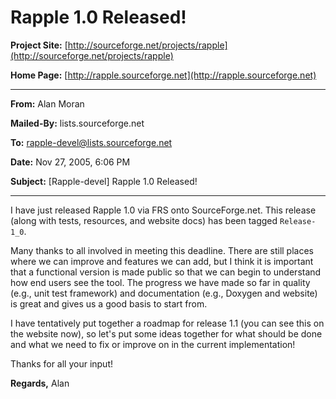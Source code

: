 # Rapple 1.0 Released!

**Project Site:** [http://sourceforge.net/projects/rapple](http://sourceforge.net/projects/rapple)

**Home Page:** [http://rapple.sourceforge.net](http://rapple.sourceforge.net)

---

**From:** Alan Moran

**Mailed-By:** lists.sourceforge.net

**To:** rapple-devel@lists.sourceforge.net

**Date:** Nov 27, 2005, 6:06 PM

**Subject:** [Rapple-devel] Rapple 1.0 Released!

---

I have just released Rapple 1.0 via FRS onto SourceForge.net. This release
(along with tests, resources, and website docs) has been tagged `Release-1_0`.

Many thanks to all involved in meeting this deadline. There are still places
where we can improve and features we can add, but I think it is important that a
functional version is made public so that we can begin to understand how end
users see the tool. The progress we have made so far in quality (e.g., unit test
framework) and documentation (e.g., Doxygen and website) is great and gives us a
good basis to start from.

I have tentatively put together a roadmap for release 1.1 (you can see this on
the website now), so let's put some ideas together for what should be done and
what we need to fix or improve on in the current implementation!

Thanks for all your input!

**Regards,**
Alan